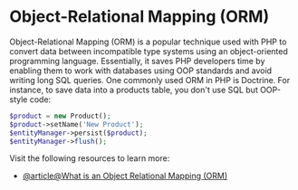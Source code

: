 # Object-Relational Mapping (ORM)

Object-Relational Mapping (ORM) is a popular technique used with PHP to convert data between incompatible type systems using an object-oriented programming language. Essentially, it saves PHP developers time by enabling them to work with databases using OOP standards and avoid writing long SQL queries. One commonly used ORM in PHP is Doctrine. For instance, to save data into a products table, you don't use SQL but OOP-style code:

```php
$product = new Product();
$product->setName('New Product');
$entityManager->persist($product);
$entityManager->flush();
```

Visit the following resources to learn more:

- [@article@What is an Object Relational Mapping (ORM)](https://stackoverflow.com/questions/1279613/what-is-an-orm-how-does-it-work-and-how-should-i-use-one#answer-1279678)
